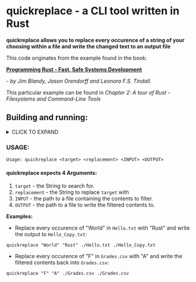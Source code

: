 # quickreplace - a CLI tool written in Rust

**quickreplace allows you to replace every occurence of a string of your choosing within a file and 
write the changed text to an output file**

This code originates from the example found in the book:

**[Programming Rust - Fast, Safe Systems Development](https://www.amazon.com/Programming-Rust-Fast-Systems-Development/dp/1492052590)**

*- by Jim Blandy, Jason Orendorff and Leonora F.S. Tindall.*

This particular example can be found in *Chapter 2: A tour of Rust - Filesystems and Command-Line Tools*

## Building and running:
<details>
<summary>CLICK TO EXPAND</summary>

### Requirements:
* rustup - with any toolchain installed.
    * rustc and cargo required.

### Building:
1. clone this repo

```git clone https://github.com/errorgenerator/quickreplace.git```

2. change into the directory

```cd ./quickreplace ```

3. build the code with cargo

```cargo build --release```

4. the compiled binary can be found in the newly created ```target/release``` directory.

```cd ./target/release```

5. you can now run the binary with ```./quickreplace```

</details>

### USAGE:
```Usage: quickreplace <target> <replacement> <INPUT> <OUTPUT>```

#### quickreplace expects 4 Arguments:
1. ```target``` - the String to search for.
2. ```replacement``` - the String to replace ```target``` with
3. ```INPUT``` - the path to a file containing the contents to filter.
3. ```OUTPUT``` - the path to a file to write the filtered contents to.

**Examples:**

* Replace every occurence of "World" in ```Hello.txt``` with "Rust" and write the output to ```Hello_Copy.txt```:

```quickreplace "World" "Rust" ./Hello.txt ./Hello_Copy.txt```

* Replace every occurence of "F" in ```Grades.csv``` with "A" and write the filtered contents back into ```Grades.csv```:

```quickreplace "F" "A" ./Grades.csv ./Grades.csv```